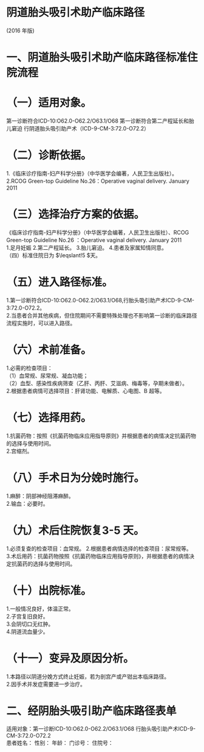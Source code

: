 # 阴道胎头吸引术助产临床路径  
(2016 年版)  
# 一、阴道胎头吸引术助产临床路径标准住院流程  
# （一）适用对象。  
第一诊断符合ICD-10:O62.0-O62.2/O63.1/O68 第一诊断符合第二产程延长和胎儿窘迫 行阴道胎头吸引助产术（ICD-9-CM-3:72.0-O72.2）  
# （二）诊断依据。  
1.《临床诊疗指南-妇产科学分册》（中华医学会编著，人民卫生出版社）。  
2.RCOG Green-top Guideline No.26：Operative  vaginal delivery. January 2011  
# （三）选择治疗方案的依据。  
《临床诊疗指南-妇产科学分册》（中华医学会编著，人民卫生出版社）、RCOG Green-top Guideline No.26 ：Operative vaginal delivery. January 2011  
1.足月妊娠  2.第二产程延长。 3.胎儿窘迫。 4.患者及家属知情同意。  
（四）标准住院日为 $\leqslant\!5 $天。  
# （五）进入路径标准。  
1.第一诊断符合ICD-10:O62.0-O62.2/O63.1/O68,行胎头吸引助产术ICD-9-CM-3:72.0-O72.2。  
2.当患者合并其他疾病，但住院期间不需要特殊处理也不影响第一诊断的临床路径流程实施时，可以进入路径。  
# （六）术前准备。  
1.必需的检查项目：  
（1）血常规、尿常规、凝血功能；  
（2）血型、感染性疾病筛查（乙肝、丙肝、艾滋病、梅毒等，孕期未做者）。  
2.根据患者病情可选择项目：肝肾功能、电解质、心电图、B 超等。  
# （七）选择用药。  
1.抗菌药物：按照《抗菌药物临床应用指导原则》并根据患者的病情决定抗菌药物的选择与使用时间。  
2.宫缩剂。  
# （八）手术日为分娩时施行。  
1.麻醉：阴部神经阻滞麻醉。  
2.输血：必要时。  
# （九）术后住院恢复3-5 天。  
1.必须复查的检查项目：血常规。 2.根据患者病情选择的检查项目：尿常规等。  
3.术后用药：抗菌药物按照《抗菌药物临床应用指导原则》，并根据患者的病情决定抗菌药的选择与使用时间。  
# （十）出院标准。  
1.一般情况良好，体温正常。  
2.子宫复旧良好。  
3.会阴切口无红肿。  
4.阴道流血量少。  
# （十一）变异及原因分析。  
1.本路径以阴道分娩方式终止妊娠，若为剖宫产或产钳出本临床路径。  
2.因手术并发症需要进一步治疗。  
# 二、经阴胎头吸引助产临床路径表单  
适用对象：第一诊断ICD-10:O62.0-O62.2/O63.1/O68 行胎头吸引助产术ICD-9-CM-3:72.0-O72.2  
患者姓名：      性别：      年龄：     门诊号：           住院号：  
